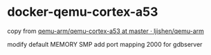# docker-qemu-cortex-a53

copy from [qemu-arm/qemu-cortex-a53 at master · ljishen/qemu-arm](https://github.com/ljishen/qemu-arm/tree/master/qemu-cortex-a53)

modify default MEMORY SMP
add port mapping 2000 for gdbserver
